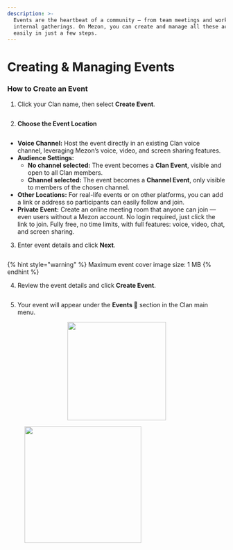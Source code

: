 ```yaml
---
description: >-
  Events are the heartbeat of a community — from team meetings and workshops to
  internal gatherings. On Mezon, you can create and manage all these activities
  easily in just a few steps.
---
```


# Creating & Managing Events

### How to Create an Event

1. Click your Clan name, then select **Create Event**.

<figure><img src="../../../.gitbook/assets/image (114).png" alt=""><figcaption></figcaption></figure>

2. **Choose the Event Location**

<figure><img src="../../../.gitbook/assets/image (115).png" alt=""><figcaption></figcaption></figure>

* **Voice Channel:** Host the event directly in an existing Clan voice channel, leveraging Mezon’s voice, video, and screen sharing features.
* **Audience Settings:**
  * **No channel selected:** The event becomes a **Clan Event**, visible and open to all Clan members.
  * **Channel selected:** The event becomes a **Channel Event**, only visible to members of the chosen channel.
* **Other Locations:** For real-life events or on other platforms, you can add a link or address so participants can easily follow and join.
* **Private Event:** Create an online meeting room that anyone can join — even users without a Mezon account. No login required, just click the link to join. Fully free, no time limits, with full features: voice, video, chat, and screen sharing.

3. Enter event details and click **Next**.

<figure><img src="../../../.gitbook/assets/image (116).png" alt=""><figcaption></figcaption></figure>

{% hint style="warning" %}
Maximum event cover image size: 1 MB
{% endhint %}

4. Review the event details and click **Create Event**.

<figure><img src="../../../.gitbook/assets/image (117).png" alt=""><figcaption></figcaption></figure>

5. Your event will appear under the **Events 📅** section in the Clan main menu.

<div align="center" data-full-width="true"><figure><img src="../../../.gitbook/assets/image (118).png" alt="" width="227"><figcaption></figcaption></figure></div>

<figure><img src="../../../.gitbook/assets/image (119).png" alt="" width="269"><figcaption></figcaption></figure>
